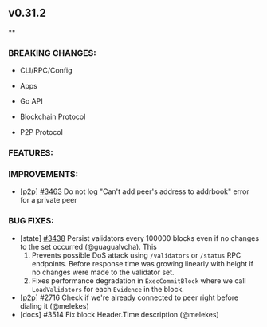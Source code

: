 ## v0.31.2

**

### BREAKING CHANGES:

* CLI/RPC/Config

* Apps

* Go API

* Blockchain Protocol

* P2P Protocol

### FEATURES:

### IMPROVEMENTS:
- [p2p] [\#3463](https://github.com/tendermint/tendermint/pull/3463) Do not log "Can't add peer's address to addrbook" error for a private peer

### BUG FIXES:

- [state] [\#3438](https://github.com/tendermint/tendermint/pull/3438) 
  Persist validators every 100000 blocks even if no changes to the set
  occurred (@guagualvcha). This
  1) Prevents possible DoS attack using `/validators` or `/status` RPC
  endpoints. Before response time was growing linearly with height if no
  changes were made to the validator set.
  2) Fixes performance degradation in `ExecCommitBlock` where we call
  `LoadValidators` for each `Evidence` in the block.
- [p2p] \#2716 Check if we're already connected to peer right before dialing it (@melekes)
- [docs] \#3514 Fix block.Header.Time description (@melekes)
